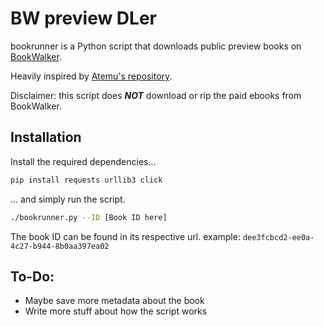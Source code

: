 # BW preview DLer

bookrunner is a Python script that downloads public preview books on [BookWalker](https://bookwalker.jp/). 

Heavily inspired by [Atemu's repository](https://github.com/Atemu/bookwalker-dl).

Disclaimer: this script does ***NOT*** download or rip the paid ebooks from BookWalker. 

## Installation

Install the required dependencies...
```bash
pip install requests urllib3 click
```
... and simply run the script.
```bash
./bookrunner.py --ID [Book ID here]
```

The book ID can be found in its respective url. 
example: `dee3fcbcd2-ee0a-4c27-b944-8b0aa397ea02`

## To-Do:
* Maybe save more metadata about the book
* Write more stuff about how the script works
